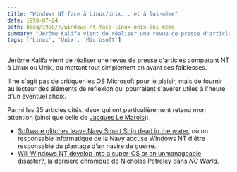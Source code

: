 ```yaml
---
title: "Windows NT face à Linux/Unix... et à lui-même"
date: 1998-07-24
path: blog/1998/7/windows-nt-face-linux-unix-lui-meme
summary: "Jérôme Kalifa vient de réaliser une revue de presse d'articles comparant NT à Linux ou Unix, ou mettant tout simplement en avant ses faiblesses."
tags: ['Linux', 'Unix', 'Microsoft']
---
```


<P>
<A HREF="mailto:kalifa@cmapx.polytechnique.fr">Jérôme Kalifa</A> vient de
réaliser une <A HREF="http://www.linux-center.org/articles/9807/NT.html">revue
de presse</A> d'articles comparant NT à Linux ou Unix, ou
mettant tout simplement en avant ses faiblesses.
</P>

<P>Il ne s'agit pas de critiquer les OS Microsoft pour le plaisir,
mais de fournir au lecteur des éléments de reflexion qui pourraient
s'avérer utiles à l'heure d'un éventuel choix.</P>

<P>
Parmi les 25 articles cités, deux qui ont particulièrement retenu mon
attention (ainsi que celle de <A HREF="mailto:jlm@geneanet.org">Jacques Le
Marois</A>):
</P>

<UL>

<LI><A HREF="http://www.gcn.com/gcn/1998/July13/cov2.htm">Software
glitches leave Navy Smart Ship dead in the water</A>, où un responsable
informatique de la Navy accuse Windows NT d'être responsable du plantage
d'un navire de guerre.
<LI><A HREF="http://www.ncworldmag.com/ncw-06-1998/ncw-06-lastten.html">Will Windows NT develop into a super-OS or an unmanageable disaster?</A>,
la dernière chronique de Nicholas Petreley dans <EM>NC World</EM>.
</UL>


